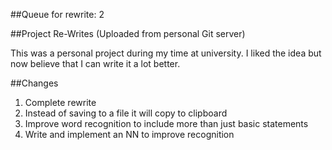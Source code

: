 ##Queue for rewrite: 2 

##Project Re-Writes (Uploaded from personal Git server) 

This was a personal project during my time at university. I liked the idea but now believe that I can write it a lot better.

##Changes
1. Complete rewrite
2. Instead of saving to a file it will copy to clipboard
3. Improve word recognition to include more than just basic statements
4. Write and implement an NN to improve recognition
